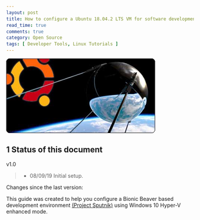 ```yaml
---
layout: post
title: How to configure a Ubuntu 18.04.2 LTS VM for software development in Hyper-V
read_time: true
comments: true
category: Open Source 
tags: [ Developer Tools, Linux Tutorials ]
---
```


![Project Sputnik](/assets/sputnik.png)

**1 Status of this document**
-----------------------------

v1.0
> * 08/09/19 Initial setup.

Changes since the last version:

This guide was created to help you configure a Bionic Beaver based development environment [(Project Sputnik)](https://bartongeorge.io/2018/11/29/sputnik-turns-6-presenting-the-folks-behind-it/) using Windows 10 Hyper-V enhanced mode.
